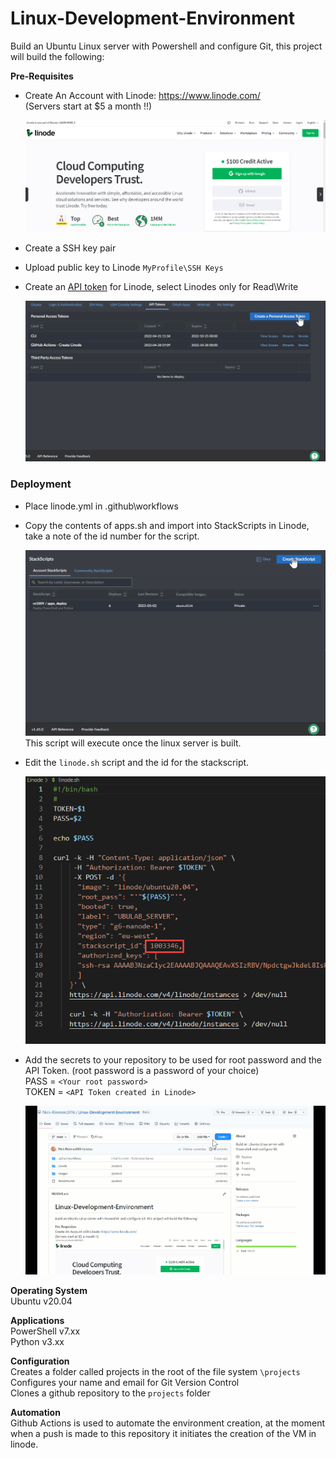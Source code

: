 # Linux-Development-Environment
Build an Ubuntu Linux server with Powershell and configure Git, this project will build the following:   

**Pre-Requisites**   
* Create An Account with Linode:  https://www.linode.com/    
  (Servers start at $5 a month !!)   

  ![Linode $100 Free Sign Up](images/linode.jpg)
* Create a SSH key pair   
* Upload public key to Linode `MyProfile\SSH Keys`   
* Create an [API token](https://www.linode.com/docs/guides/api-key/) for Linode, select Linodes only for Read\Write   

  ![Creating An API Token](images/pat.GIF)   

### Deployment   

* Place linode.yml in .github\workflows   
* Copy the contents of apps.sh and import into StackScripts in Linode, take a note of the id number for the script.   

  ![Copy apps.sh to StackScript](images/stack.gif)   
  This script will execute once the linux server is built.   
* Edit the `linode.sh` script and the id for the stackscript.   

  ![Edit bash script and add the id for the StackScript](images/stackscript.gif)   
* Add the secrets to your repository to be used for root password and the API Token. (root password is a password of your choice)   
  PASS = `<Your root password>`   
  TOKEN = `<API Token created in Linode>`   

  ![Edit bash script and add the id for the StackScript](images/secrets.gif)


**Operating System**   
Ubuntu v20.04   

**Applications**   
PowerShell v7.xx   
Python v3.xx   

**Configuration**   
Creates a folder called projects in the root of the file system `\projects`   
Configures your name and email for Git Version Control   
Clones a github repository to the `projects` folder   

**Automation**   
Github Actions is used to automate the environment creation, at the moment when a push is made to this repository it initiates the creation of the VM in linode.     